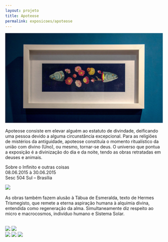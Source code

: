 ```yaml
---
layout: projeto
title: Apoteose
permalink: exposicoes/apoteose
---
```


<section>
	<article class="s1_2 s2_3 s3_6 s4_7">
		<img src="/img/exposicoes/apoteose/apoteose-1.jpg">
	</article>
	<article class="s1_0 s2_0 s3_0 s4_1"></article>
	<article class="s1_2 s2_3 s3_6 s4_4">
		<p>
			Apoteose consiste em elevar alguém ao estatuto de divindade, deificando uma pessoa devido a alguma circunstância excepcional. Para as religiões de mistérios da antiguidade, apoteose constituía o momento ritualístico da união com divino (Uno), ou mesmo, tornar-se deus. O universo que pontua a exposição é a divinização do dia e da noite, tendo as obras retratadas em deuses e animais.
		</p>
		<p class="destaque">
			Sobre o Infinito e outras coisas<br/>
			08.06.2015 à 30.06.2015<br/>
			Sesc 504 Sul – Brasília
		</p>
	</article>
</section>

<section>
	<article class="s1_0 s2_0 s3_0 s4_1"></article>
	<article class="s1_2 s2_3 s3_6 s4_5">
		<img src="/img/exposicoes/apoteose/apoteose-4.jpg">
		<p>
			As obras também fazem alusão à Tábua de Esmeralda, texto de Hermes Trismegisto, que remete a eterna aspiração humana à alquimia divina, entendida como regeneração da alma. Simultaneamente diz respeito ao micro e macrocosmos, indivíduo humano e Sistema Solar.<br/><br/>
		</p>
		<img src="/img/exposicoes/apoteose/apoteose-3.jpg">
		<img src="/img/exposicoes/apoteose/apoteose-6.jpg">
	</article>
	<article class="s1_0 s2_0 s3_0 s4_1"></article>
	<article class="s1_2 s2_3 s3_6 s4_5">
		<img src="/img/exposicoes/apoteose/apoteose-5.jpg">
		<img src="/img/exposicoes/apoteose/apoteose-7.jpg">
		<img src="/img/exposicoes/apoteose/apoteose-2.jpg">
	</article>
</section>